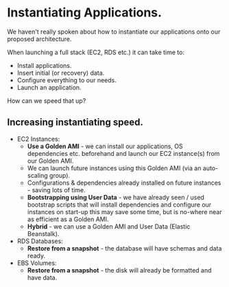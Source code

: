 # **Instantiating Applications.**

We haven't really spoken about how to instantiate our applications onto our proposed architecture.

When launching a full stack (EC2, RDS etc.) it can take time to:

* Install applications.
* Insert initial (or recovery) data.
* Configure everything to our needs.
* Launch an application.

How can we speed that up?

## **Increasing instantiating speed.**

* EC2 Instances:
    * **Use a Golden AMI** - we can install our applications, OS dependencies etc. beforehand and launch our EC2 instance(s) from our Golden AMI.
    * We can launch future instances using this Golden AMI (via an auto-scaling group).
    * Configurations & dependencies already installed on future instances - saving lots of time.
    * **Bootstrapping using User Data** - we have already seen / used bootstrap scripts that will install dependencies and configure our instances on start-up this may save some time, but is no-where near as efficient as a Golden AMI.
    * **Hybrid** - we can use a Golden AMI and User Data (Elastic Beanstalk).
* RDS Databases:
    * **Restore from a snapshot** - the database will have schemas and data ready.
* EBS Volumes:
    * **Restore from a snapshot** - the disk will already be formatted and have data.
